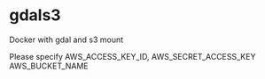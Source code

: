 # gdals3
Docker with gdal and s3 mount

Please specify 
AWS_ACCESS_KEY_ID, 
AWS_SECRET_ACCESS_KEY
AWS_BUCKET_NAME